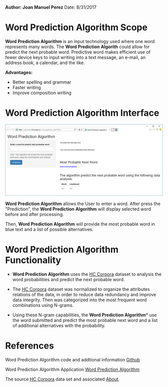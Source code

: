 **Author: Joan Manuel Perez**
Date: 8/31/2017

Word Prediction Algorithm Scope
========================================================

**Word Prediction Algorithm** is an input technology used where one word represents many words. The **Word Prediction Algorith** could allow for predict the next probable word. Predictive word makes efficient use of fewer device keys to input writing into a text message, an e-mail, an address book, a calendar, and the like.

**Advantages:**

* Better spelling and grammar
* Faster writing
* Improve composition writing

Word Prediction Algorithm Interface
========================================================

![Word Prediction Algorithm](./pics/worprealg_FE.png)

**Word Prediction Algorithm** allows the User to enter a word. After press the "Prediction", the **Word Prediction Algorithm** will display selected word before and after processing. 

Then, **Word Prediction Algorithm** will provide the most probable word in blue text and a list of possible alternatives.

Word Prediction Algorithm Functionality
========================================================

* **Word Prediction Algorithm** uses the [HC Corpora][1] dataset to analysis the word probabilities and predict the next probable word.

* The [HC Corpora][1] dataset was normalized to organize the attributes relations of the data, in order to reduce data redundancy and improve data integrity.  Then was categorized into the most frequent word combinations using N-grams.

* Using these N-gram capabilities, the **Word Prediction Algorithm*** use the word submitted and predict the most probable next word and a list of additional alternatives with the probability.

[1]: http://www.corpora.heliohost.org/ "HC Corpora"

References
========================================================

Word Prediction Algorithm code and addtional information [Github][1]

Word Prediction Algorithm Application [Word Prediction Algorithm][2]

The source [HC Corpora][3] data set and associated [About][4].

[1]: https://github.com/joanperez/capstoneproject "Github"
[2]: https://joanperez.shinyapps.io/word_prediction_algorithm/ "Word Prediction Algorithm"
[3]: http://www.corpora.heliohost.org/ "HC Corpora"
[4]: http://www.corpora.heliohost.org/aboutcorpus.html "About"

